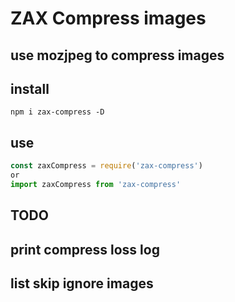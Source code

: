 # ZAX Compress images
## use mozjpeg to compress images 

## install

~~~ base
npm i zax-compress -D
~~~

## use

~~~ javascript 
const zaxCompress = require('zax-compress')
or
import zaxCompress from 'zax-compress'
~~~

## TODO

## print compress loss log
## list skip ignore images
